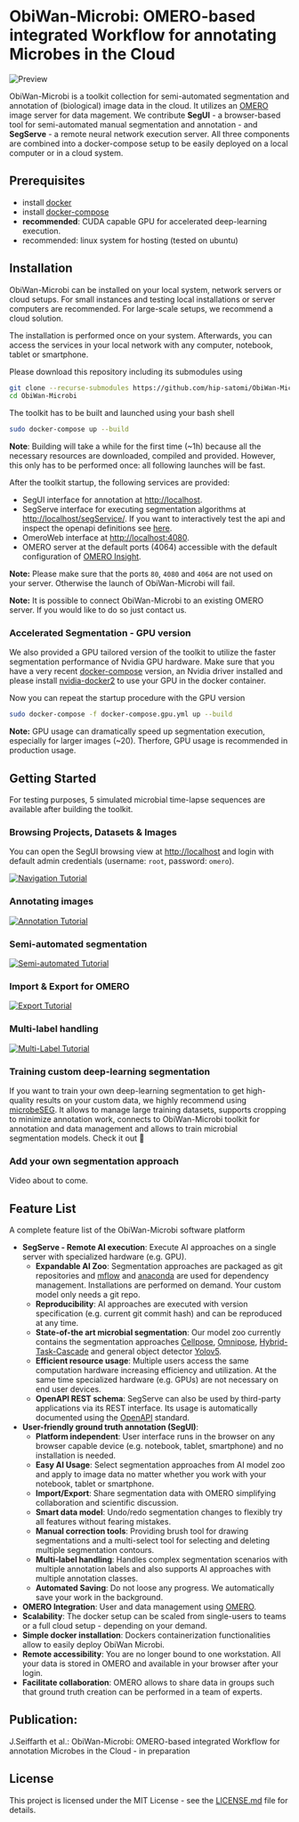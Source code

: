 # ObiWan-Microbi: OMERO-based integrated Workflow for annotating Microbes in the Cloud

![Preview](https://raw.githubusercontent.com/hip-satomi/ObiWan-Microbi/animation/preview.gif)

ObiWan-Microbi is a toolkit collection for semi-automated segmentation and annotation of (biological) image data in the cloud. It utilizes an [OMERO](https://www.openmicroscopy.org/omero/) image server for data magement. We contribute **SegUI** - a browser-based tool for semi-automated manual segmentation and annotation - and **SegServe** - a remote neural network execution server. All three components are combined into a docker-compose setup to be easily deployed on a local computer or in a cloud system.

## Prerequisites

- install [docker](https://docs.docker.com/get-docker/)
- install [docker-compose](https://docs.docker.com/compose/install/)
- **recommended**: CUDA capable GPU for accelerated deep-learning execution.
- recommended: linux system for hosting (tested on ubuntu)

## Installation

ObiWan-Microbi can be installed on your local system, network servers or cloud setups. For small instances and testing local installations or server computers are recommended. For large-scale setups, we recommend a cloud solution.

The installation is performed once on your system. Afterwards, you can access the services in your local network with any computer, notebook, tablet or smartphone.

Please download this repository including its submodules using

```bash
git clone --recurse-submodules https://github.com/hip-satomi/ObiWan-Microbi.git
cd ObiWan-Microbi
```

The toolkit has to be built and launched using your bash shell

```bash
sudo docker-compose up --build
```

**Note**: Building will take a while for the first time (~1h) because all the necessary resources are downloaded, compiled and provided. However, this only has to be performed once: all following launches will be fast.

After the toolkit startup, the following services are provided:

- SegUI interface for annotation at [http://localhost](http://localhost).
- SegServe interface for executing segmentation algorithms at [http://localhost/segService/](http://localhost/segService/). If you want to interactively test the api and inspect the openapi definitions see [here](http://localhost/segService/docs).
- OmeroWeb interface at [http://localhost:4080](http://localhost:4080).
- OMERO server at the default ports (4064) accessible with the default configuration of [OMERO Insight](https://www.openmicroscopy.org/omero/downloads/).

**Note:** Please make sure that the ports `80`, `4080` and `4064` are not used on your server. Otherwise the launch of ObiWan-Microbi will fail.

**Note:** It is possible to connect ObiWan-Microbi to an existing OMERO server. If you would like to do so just contact us.

### Accelerated Segmentation - GPU version

We also provided a GPU tailored version of the toolkit to utilize the faster segmentation performance of Nvidia GPU hardware. Make sure that you have a very recent [docker-compose](https://docs.docker.com/compose/install/) version, an Nvidia driver installed and please install [nvidia-docker2](https://docs.nvidia.com/datacenter/cloud-native/container-toolkit/install-guide.html) to use your GPU in the docker container.

Now you can repeat the startup procedure with the GPU version

```bash
sudo docker-compose -f docker-compose.gpu.yml up --build
```

**Note:** GPU usage can dramatically speed up segmentation execution, especially for larger images (~20). Therfore, GPU usage is recommended in production usage.

## Getting Started

For testing purposes, 5 simulated microbial time-lapse sequences are available after building the toolkit.

### Browsing Projects, Datasets & Images

You can open the SegUI browsing view at [http://localhost](http://localhost) and login with default admin credentials (username: `root`, password: `omero`).

[![Navigation Tutorial](https://youtube-md.vercel.app/WYo7iMmBehg/640/360)](https://youtu.be/WYo7iMmBehg)

### Annotating images

[![Annotation Tutorial](https://youtube-md.vercel.app/1UMy6wnDnAU/640/360)](https://youtu.be/1UMy6wnDnAU)

### Semi-automated segmentation

[![Semi-automated Tutorial](https://youtube-md.vercel.app/vx0hVg1Ua1U/640/360)](https://youtu.be/vx0hVg1Ua1U)

### Import & Export for OMERO

[![Export Tutorial](https://youtube-md.vercel.app/YF_H_Ctd6Cc/640/360)](https://youtu.be/YF_H_Ctd6Cc)

### Multi-label handling

[![Multi-Label Tutorial](https://youtube-md.vercel.app/o8xVpZydfLs/640/360)](https://youtu.be/o8xVpZydfLs)

### Training custom deep-learning segmentation

If you want to train your own deep-learning segmentation to get high-quality results on your custom data, we highly recommend using [microbeSEG](https://github.com/hip-satomi/microbeSEG). It allows to manage large training datasets, supports cropping to minimize annotation work, connects to ObiWan-Microbi toolkit for annotation and data management and allows to train microbial segmentation models. Check it out :rocket:

### Add your own segmentation approach

Video about to come.

## Feature List

A complete feature list of the ObiWan-Microbi software platform

- **SegServe - Remote AI execution**: Execute AI approaches on a single server with specialized hardware (e.g. GPU).
  - **Expandable AI Zoo**: Segmentation approaches are packaged as git repositories and [mflow](https://mlflow.org/) and [anaconda](https://www.anaconda.com/) are used for dependency management. Installations are performed on demand. Your custom model only needs a git repo.
  - **Reproducibility**: AI approaches are executed with version specification (e.g. current git commit hash) and can be reproduced at any time.
  - **State-of-the art microbial segmentation**: Our model zoo currently contains the segmentation approaches [Cellpose](https://doi.org/10.1038/s41592-020-01018-x), [Omnipose](https://doi.org/10.1101/2021.11.03.467199), [Hybrid-Task-Cascade](https://arxiv.org/abs/1901.07518) and general object detector [Yolov5](https://doi.org/10.5281/zenodo.6222936).
  - **Efficient resource usage**: Multiple users access the same computation hardware increasing efficiency and utilization. At the same time specialized hardware (e.g. GPUs) are not necessary on end user devices.
  - **OpenAPI REST schema**: SegServe can also be used by third-party applications via its REST interface. Its usage is automatically documented using the [OpenAPI](https://github.com/OAI/OpenAPI-Specification) standard.
- **User-friendly ground truth annotation (SegUI)**:
  - **Platform independent**: User interface runs in the browser on any browser capable device (e.g. notebook, tablet, smartphone) and no installation is needed.
  - **Easy AI Usage**: Select segmentation approaches from AI model zoo and apply to image data no matter whether you work with your notebook, tablet or smartphone.
  - **Import/Export**: Share segmentation data with OMERO simplifying collaboration and scientific discussion.
  - **Smart data model**: Undo/redo segmentation changes to flexibly try all features without fearing mistakes.
  - **Manual correction tools**: Providing brush tool for drawing segmentations and a multi-select tool for selecting and deleting multiple segmentation contours.
  - **Multi-label handling**: Handles complex segmentation scenarios with multiple annotation labels and also supports AI approaches with multiple annotation classes.
  - **Automated Saving**: Do not loose any progress. We automatically save your work in the background.
- **OMERO Integration**: User and data management using [OMERO](https://www.openmicroscopy.org/omero/).
- **Scalability**: The docker setup can be scaled from single-users to teams or a full cloud setup - depending on your demand.
- **Simple docker installation**: Dockers containerization functionalities allow to easily deploy ObiWan Microbi.
- **Remote accessibility**: You are no longer bound to one workstation. All your data is stored in OMERO and available in your browser after your login.
- **Facilitate collaboration**: OMERO allows to share data in groups such that ground truth creation can be performed in a team of experts.

## Publication:

J.Seiffarth et al.: ObiWan-Microbi: OMERO-based integrated Workflow for annotation Microbes in the Cloud - in preparation

## License

This project is licensed under the MIT License - see the [LICENSE.md](LICENSE.md) file for details.
